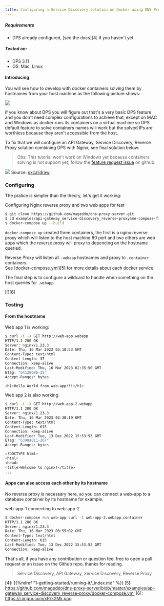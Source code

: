 ```yaml
---
title: Configuring a Service Discovery solution on Docker using DNS Proxy Server and NGINX
---
```


##### Requirements
* DPS already configured, [see the docs][4] if you haven't yet.

##### Tested on: 

* DPS 3.11
* OS: Mac, Linux

#### Introducing

You will see how to develop with docker containers solving them by hostnames from your host machine
as the following picture shows:

![](https://i.imgur.com/wr9GSeR.png) 

if you know about DPS you will figure out that's a very basic DPS feature and you don't need complex configurations to
achieve that, except on MAC and Windows as docker runs its containers on a virtual machine so
DPS default feature to solve containers names will work but the solved IPs are worthless because they aren't 
accessible from the host.

To fix that we will configure an API Gateway, Service Discovery, Reverse Proxy solution combining DPS with Nginx,
see final solution below:

> Obs: This tutorial won't work on Windows yet because containers solving is not support yet,
> follow the [feature request issue][1] on github.

![][2]
Source: [excalidraw][3]

### Configuring 
The pratice is simpler than the theory, let's get it working: 

Configuring Nginx reverse proxy and two web apps for test
```bash
$ git clone https://github.com/mageddo/dns-proxy-server.git
$ cd examples/api-gateway_service-discovery_reverse-proxyame-compose-file
$ docker-compose up --build
```

`docker-compose up` created three containers, the first is a nginx reverse proxy which will listen to the host machine
80 port and two others are web apps which the reverse proxy will proxy to depending on the hostname queried.

Reverse Proxy will listen all `.webapp` hostnames and proxy to `.container` containers.  
See [docker-compose.yml][5] for more details about each docker service. 

The final step is to configure a wildcard to handle when something on the host queries for `.webapp`:

![][6]

### Testing

#### From the hostname

Web app 1 is working:
```bash
$ curl -i -X GET http://web-app.webapp
HTTP/1.1 200 OK
Server: nginx/1.23.3
Date: Thu, 16 Mar 2023 03:18:53 GMT
Content-Type: text/html
Content-Length: 37
Connection: keep-alive
Last-Modified: Thu, 16 Mar 2023 02:35:50 GMT
ETag: "64128086-25"
Accept-Ranges: bytes

<h1>Hello World from web-app!!!</h1>
```

Web app 2 is also working:
```bash
$ curl -i -X GET http://web-app-2.webapp
HTTP/1.1 200 OK
Server: nginx/1.23.3
Date: Thu, 16 Mar 2023 03:30:19 GMT
Content-Type: text/html
Content-Length: 615
Connection: keep-alive
Last-Modified: Tue, 13 Dec 2022 15:53:53 GMT
ETag: "6398a011-267"
Accept-Ranges: bytes

<!DOCTYPE html>
<html>
<head>
<title>Welcome to nginx!</title>
...
```

#### Apps can also access each other by its hostname
No reverse proxy is necessary here, so you can connect a web-app to a database container by its hostname for example.

web-app-1 connecting to web-app-2
```bash
$ docker-compose run web-app curl -I web-app-2.webapp.container
HTTP/1.1 200 OK
Server: nginx/1.23.3
Date: Thu, 16 Mar 2023 03:55:02 GMT
Content-Type: text/html
Content-Length: 615
Last-Modified: Tue, 13 Dec 2022 15:53:53 GMT
Connection: keep-alive
```


That's all, if you have any contribution or question feel free to open a pull request or an issue on the Github repo,
thanks for reading.

> Service Discovery, API Gateway, Service Discovery, Reverse Proxy

[1]: https://github.com/mageddo/dns-proxy-server/issues/314
[2]: https://i.imgur.com/poI0sKZ.png
[3]: https://excalidraw.com/#json=BuYYx179GhmvHCexDZHGv,2hN_IgZo9HTfID-neSACQw
[4]: {{%relref "1-getting-started/running-it/_index.md" %}}
[5]: https://github.com/mageddo/dns-proxy-server/blob/master/examples/api-gateway_service-discovery_reverse-proxy/docker-compose.yml
[6]: https://i.imgur.com/xRrk2Mk.png
